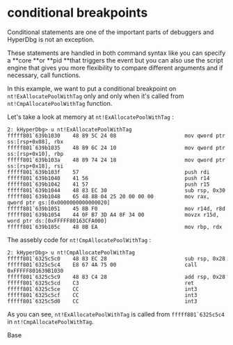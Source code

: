 # conditional breakpoints

Conditional statements are one of the important parts of debuggers and HyperDbg is not an exception.

These statements are handled in both command syntax like you can specify a **core **or **pid **that triggers the event but you can also use the script engine that gives you more flexibility to compare different arguments and if necessary, call functions.

In this example, we want to put a conditional breakpoint on `nt!ExAllocatePoolWithTag` only and only when it's called from `nt!CmpAllocatePoolWithTag` function.

Let's take a look at memory at `nt!ExAllocatePoolWithTag` :

```
2: kHyperDbg> u nt!ExAllocatePoolWithTag
fffff801`639b1030    48 89 5C 24 08                      mov qword ptr ss:[rsp+0x08], rbx
fffff801`639b1035    48 89 6C 24 10                      mov qword ptr ss:[rsp+0x10], rbp
fffff801`639b103a    48 89 74 24 18                      mov qword ptr ss:[rsp+0x18], rsi
fffff801`639b103f    57                                  push rdi
fffff801`639b1040    41 56                               push r14
fffff801`639b1042    41 57                               push r15
fffff801`639b1044    48 83 EC 30                         sub rsp, 0x30
fffff801`639b1048    65 48 8B 04 25 20 00 00 00          mov rax, qword ptr gs:[0x0000000000000020]
fffff801`639b1051    45 8B F0                            mov r14d, r8d
fffff801`639b1054    44 0F B7 3D A4 8F 34 00             movzx r15d, word ptr ds:[0xFFFFF80163CFA000]
fffff801`639b105c    48 8B EA                            mov rbp, rdx
```

The assebly code for `nt!CmpAllocatePoolWithTag` :

```
2: kHyperDbg> u nt!CmpAllocatePoolWithTag
fffff801`6325c5c0    48 83 EC 28                         sub rsp, 0x28
fffff801`6325c5c4    E8 67 4A 75 00                      call 0xFFFFF801639B1030
fffff801`6325c5c9    48 83 C4 28                         add rsp, 0x28
fffff801`6325c5cd    C3                                  ret
fffff801`6325c5ce    CC                                  int3
fffff801`6325c5cf    CC                                  int3
fffff801`6325c5d0    CC                                  int3

```

As you can see, `nt!ExAllocatePoolWithTag` is called from ``fffff801`6325c5c4`` in `nt!CmpAllocatePoolWithTag`.

Base

